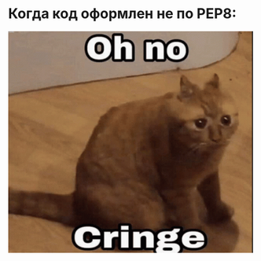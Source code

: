 #                                                                   Когда код оформлен не по PEP8:
![CATT](https://github.com/GlebMizin/Imagenes/blob/master/oh-no-cringe-cringe.gif)
